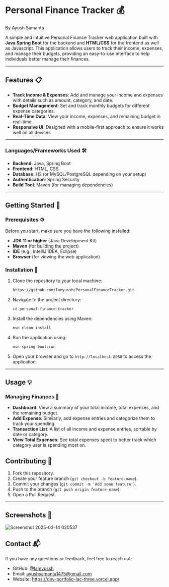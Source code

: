 # Personal Finance Tracker 💰

By Ayush Samanta

A simple and intuitive Personal Finance Tracker web application built with **Java Spring Boot** for the backend and **HTML/CSS** for the frontend as well as Javascript. This application allows users to track their income, expenses, and manage their budgets, providing an easy-to-use interface to help individuals better manage their finances.

---

## Features 📋

- **Track Income & Expenses**: Add and manage your income and expenses with details such as amount, category, and date.
- **Budget Management**: Set and track monthly budgets for different expense categories.
- **Real-Time Data**: View your income, expenses, and remaining budget in real-time.
- **Responsive UI**: Designed with a mobile-first approach to ensure it works well on all devices.

---

### Languages/Frameworks Used 🛠️

- **Backend**: Java, Spring Boot
- **Frontend**: HTML, CSS
- **Database**: H2 (or MySQL/PostgreSQL depending on your setup)
- **Authentication**: Spring Security
- **Build Tool**: Maven (for managing dependencies)

---

## Getting Started 🚀

### Prerequisites ⚙️

Before you start, make sure you have the following installed:

- **JDK 11 or higher** (Java Development Kit)
- **Maven** (for building the project)
- **IDE** (e.g., IntelliJ IDEA, Eclipse)
- **Browser** (for viewing the web application)

### Installation 🔧

1. Clone the repository to your local machine:

    ```bash
    https://github.com/Iamyussh/PersonalFinanceTracker.git
    ```

2. Navigate to the project directory:

    ```bash
    cd personal-finance-tracker
    ```

3. Install the dependencies using Maven:

    ```bash
    mvn clean install
    ```

4. Run the application using:

    ```bash
    mvn spring-boot:run
    ```

5. Open your browser and go to `http://localhost:8080` to access the application.

---

## Usage 💡

### Managing Finances 💸

- **Dashboard**: View a summary of your total income, total expenses, and the remaining budget.
- **Add Expense**: Similarly, add expense entries and categorize them to track your spending.
- **Transaction List**: A list of all income and expense entries, sortable by date or category.
- **View Total Expenses**: See total expenses spent to better track which category user is spending most on.



## Contributing 🤝

1. Fork this repository.
2. Create your feature branch (`git checkout -b feature-name`).
3. Commit your changes (`git commit -m 'Add some feature'`).
4. Push to the branch (`git push origin feature-name`).
5. Open a Pull Request.

---
## Screenshots 📸

![Screenshot 2025-03-14 020537](https://github.com/user-attachments/assets/dfc0a19b-c381-4d45-9118-de5b3718f12b)




## Contact 📬

If you have any questions or feedback, feel free to reach out:

- GitHub: [@Iamyussh](https://github.com/Iamyussh)
- Email: ayushsamanta1475@gmail.com
- Website: https://dev-portfolio-lac-three.vercel.app/




